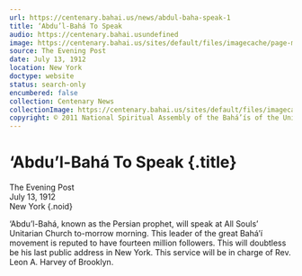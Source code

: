 ```yaml
---
url: https://centenary.bahai.us/news/abdul-baha-speak-1
title: ‘Abdu’l-Bahá To Speak
audio: https://centenary.bahai.usundefined
image: https://centenary.bahai.us/sites/default/files/imagecache/page-main-image/images/press_clippings/1912-07-13%20Evening%20Post.png
source: The Evening Post
date: July 13, 1912
location: New York
doctype: website
status: search-only
encumbered: false
collection: Centenary News
collectionImage: https://centenary.bahai.us/sites/default/files/imagecache/theme-image/main_image/abdulbaha-overview-small_0.jpg
copyright: © 2011 National Spiritual Assembly of the Bahá’ís of the United States
---
```



# ‘Abdu’l-Bahá To Speak {.title}

The Evening Post  
July 13, 1912  
New York
{.noid}  



‘Abdu’l-Bahá, known as the Persian prophet, will speak at All Souls’ Unitarian Church to-morrow morning. This leader of the great Bahá’í movement is reputed to have fourteen million followers. This will doubtless be his last public address in New York. This service will be in charge of Rev. Leon A. Harvey of Brooklyn.